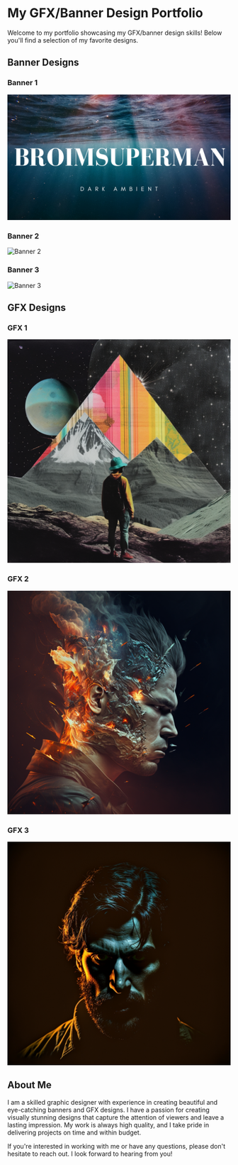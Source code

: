 # My GFX/Banner Design Portfolio

Welcome to my portfolio showcasing my GFX/banner design skills! Below you'll find a selection of my favorite designs.

## Banner Designs

### Banner 1

![Banner 1](banner1.png)

### Banner 2

![Banner 2](banner2.png)

### Banner 3

![Banner 3](banner3.png)

## GFX Designs

### GFX 1

![GFX 1](gfx1.png)

### GFX 2

![GFX 2](gfx2.png)

### GFX 3

![GFX 3](gfx3.png)

## About Me

I am a skilled graphic designer with experience in creating beautiful and eye-catching banners and GFX designs. I have a passion for creating visually stunning designs that capture the attention of viewers and leave a lasting impression. My work is always high quality, and I take pride in delivering projects on time and within budget.

If you're interested in working with me or have any questions, please don't hesitate to reach out. I look forward to hearing from you!
